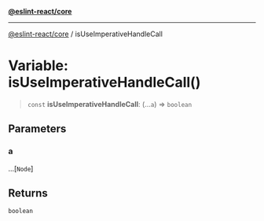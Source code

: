 [**@eslint-react/core**](../README.md)

***

[@eslint-react/core](../README.md) / isUseImperativeHandleCall

# Variable: isUseImperativeHandleCall()

> `const` **isUseImperativeHandleCall**: (...`a`) => `boolean`

## Parameters

### a

...\[`Node`\]

## Returns

`boolean`
